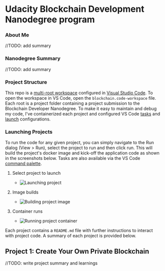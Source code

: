 # Udacity Blockchain Development Nanodegree program

### About Me
//TODO: add summary

### Nanodegree Summary
//TODO: add summary

### Project Structure
This repo is a [multi-root workspace](https://code.visualstudio.com/docs/editor/multi-root-workspaces) configured in [Visual Studio Code](https://code.visualstudio.com/).  To open the workspace in VS Code, open the `blockchain.code-workspace` file.  Each root is a project folder containing a project submission to the Blockchain Developer Nanodegree.  To make it easy to maintain and debug my code, I've containerized each project and configured VS Code [tasks](https://code.visualstudio.com/docs/editor/tasks) and [launch](https://code.visualstudio.com/docs/editor/debugging#_launch-configurations) configurations.

### Launching Projects
To run the code for any given project, you can simply navigate to the Run dialog (View > Run), select the project to run and then click run.  This will build the project's docker image and kick-off the application code as shown in the screenshots below.  Tasks are also available via the VS Code [command palette](https://code.visualstudio.com/docs/getstarted/userinterface#_command-palette).

1. Select project to launch
    - ![Launching project]('/assets/launch.png')

2. Image builds
    - ![Building project image]('/assets/build.png')

3. Container runs
    - ![Running project container]('/assets/run.png')

Each project contains a `README.md` file with further instructions to interact with project code.  A summary of each project is provided below.

## Project 1: Create Your Own Private Blockchain
//TODO: write project summary and learnings

